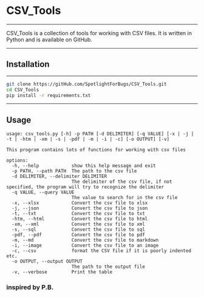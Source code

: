 # CSV_Tools

---

CSV_Tools is a collection of tools for working with CSV files.
It is written in Python and is available on GitHub.

---

## Installation

---

```bash
git clone https://gitHub.com/SpotlightForBugs/CSV_Tools.git
cd CSV_Tools
pip install -r requirements.txt
```

---

## Usage
```fish
usage: csv_tools.py [-h] -p PATH [-d DELIMITER] [-q VALUE] [-x | -j | -t | -htm | -xm | -s | -pdf | -m | -i | -c] [-o OUTPUT] [-v]

This program contains lots of functions for working with csv files

options:
  -h, --help            show this help message and exit
  -p PATH, --path PATH  The path to the csv file
  -d DELIMITER, --delimiter DELIMITER
                        The delimiter of the csv file, if not specified, the program will try to recognize the delimiter
  -q VALUE, --query VALUE
                        The value to search for in the csv file
  -x, --xlsx            Convert the csv file to xlsx
  -j, --json            Convert the csv file to json
  -t, --txt             Convert the csv file to txt
  -htm, --html          Convert the csv file to html
  -xm, --xml            Convert the csv file to xml
  -s, --sql             Convert the csv file to sql
  -pdf, --pdf           Convert the csv file to pdf
  -m, --md              Convert the csv file to markdown
  -i, --image           Convert the csv file to an image
  -c, --csv             format the CSV file if it is poorly indented etc.
  -o OUTPUT, --output OUTPUT
                        The path to the output file
  -v, --verbose         Print the table
```
<!--end_of_usage-->


### inspired by P.B.





